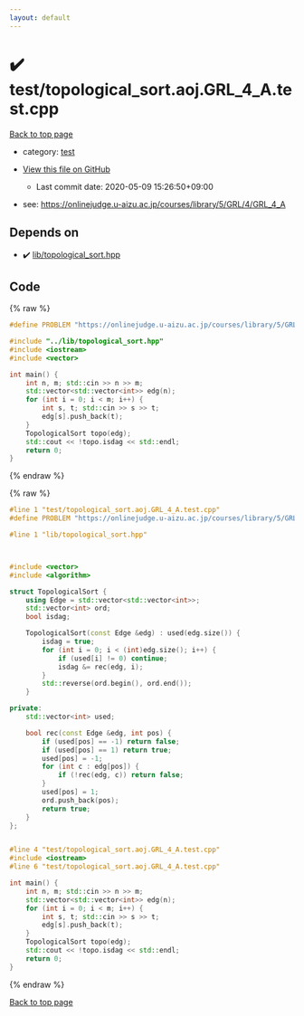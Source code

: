 ```yaml
---
layout: default
---
```


<!-- mathjax config similar to math.stackexchange -->
<script type="text/javascript" async
  src="https://cdnjs.cloudflare.com/ajax/libs/mathjax/2.7.5/MathJax.js?config=TeX-MML-AM_CHTML">
</script>
<script type="text/x-mathjax-config">
  MathJax.Hub.Config({
    TeX: { equationNumbers: { autoNumber: "AMS" }},
    tex2jax: {
      inlineMath: [ ['$','$'] ],
      processEscapes: true
    },
    "HTML-CSS": { matchFontHeight: false },
    displayAlign: "left",
    displayIndent: "2em"
  });
</script>

<script type="text/javascript" src="https://cdnjs.cloudflare.com/ajax/libs/jquery/3.4.1/jquery.min.js"></script>
<script src="https://cdn.jsdelivr.net/npm/jquery-balloon-js@1.1.2/jquery.balloon.min.js" integrity="sha256-ZEYs9VrgAeNuPvs15E39OsyOJaIkXEEt10fzxJ20+2I=" crossorigin="anonymous"></script>
<script type="text/javascript" src="../../assets/js/copy-button.js"></script>
<link rel="stylesheet" href="../../assets/css/copy-button.css" />


# :heavy_check_mark: test/topological_sort.aoj.GRL_4_A.test.cpp

<a href="../../index.html">Back to top page</a>

* category: <a href="../../index.html#098f6bcd4621d373cade4e832627b4f6">test</a>
* <a href="{{ site.github.repository_url }}/blob/master/test/topological_sort.aoj.GRL_4_A.test.cpp">View this file on GitHub</a>
    - Last commit date: 2020-05-09 15:26:50+09:00


* see: <a href="https://onlinejudge.u-aizu.ac.jp/courses/library/5/GRL/4/GRL_4_A">https://onlinejudge.u-aizu.ac.jp/courses/library/5/GRL/4/GRL_4_A</a>


## Depends on

* :heavy_check_mark: <a href="../../library/lib/topological_sort.hpp.html">lib/topological_sort.hpp</a>


## Code

<a id="unbundled"></a>
{% raw %}
```cpp
#define PROBLEM "https://onlinejudge.u-aizu.ac.jp/courses/library/5/GRL/4/GRL_4_A"

#include "../lib/topological_sort.hpp"
#include <iostream>
#include <vector>

int main() {
    int n, m; std::cin >> n >> m;
    std::vector<std::vector<int>> edg(n);
    for (int i = 0; i < m; i++) {
        int s, t; std::cin >> s >> t;
        edg[s].push_back(t);
    }
    TopologicalSort topo(edg);
    std::cout << !topo.isdag << std::endl;
    return 0;
}

```
{% endraw %}

<a id="bundled"></a>
{% raw %}
```cpp
#line 1 "test/topological_sort.aoj.GRL_4_A.test.cpp"
#define PROBLEM "https://onlinejudge.u-aizu.ac.jp/courses/library/5/GRL/4/GRL_4_A"

#line 1 "lib/topological_sort.hpp"



#include <vector>
#include <algorithm>

struct TopologicalSort {
    using Edge = std::vector<std::vector<int>>;
    std::vector<int> ord;
    bool isdag;

    TopologicalSort(const Edge &edg) : used(edg.size()) {
        isdag = true;
        for (int i = 0; i < (int)edg.size(); i++) {
            if (used[i] != 0) continue;
            isdag &= rec(edg, i);
        }
        std::reverse(ord.begin(), ord.end());
    }

private:
    std::vector<int> used;

    bool rec(const Edge &edg, int pos) {
        if (used[pos] == -1) return false;
        if (used[pos] == 1) return true;
        used[pos] = -1;
        for (int c : edg[pos]) {
            if (!rec(edg, c)) return false;
        }
        used[pos] = 1;
        ord.push_back(pos);
        return true;
    }
};


#line 4 "test/topological_sort.aoj.GRL_4_A.test.cpp"
#include <iostream>
#line 6 "test/topological_sort.aoj.GRL_4_A.test.cpp"

int main() {
    int n, m; std::cin >> n >> m;
    std::vector<std::vector<int>> edg(n);
    for (int i = 0; i < m; i++) {
        int s, t; std::cin >> s >> t;
        edg[s].push_back(t);
    }
    TopologicalSort topo(edg);
    std::cout << !topo.isdag << std::endl;
    return 0;
}

```
{% endraw %}

<a href="../../index.html">Back to top page</a>

